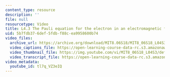 ```yaml
---
content_type: resource
description: ''
file: null
resourcetype: Video
title: L4.3 The Pauli equation for the electron in an electromagnetic field
uid: 5b7fdb37-6def-5fdb-f88c-ea9958600b74
video_files:
  archive_url: https://archive.org/download/MIT8.06S18/MIT8_06S18_L04S3_300k.mp4
  video_captions_file: https://open-learning-course-data-rc.s3.amazonaws.com/8-06-quantum-physics-iii-spring-2018/9baf3f1fbbb3548ca25974eb328e7b01_tl7q_VZ3eIQ.vtt
  video_thumbnail_file: https://img.youtube.com/vi/MIT8_06S18_L04S3/default.jpg
  video_transcript_file: https://open-learning-course-data-rc.s3.amazonaws.com/8-06-quantum-physics-iii-spring-2018/7993c29f169cfaebc5af092e3bc6126f_tl7q_VZ3eIQ.pdf
video_metadata:
  youtube_id: tl7q_VZ3eIQ
---
```

